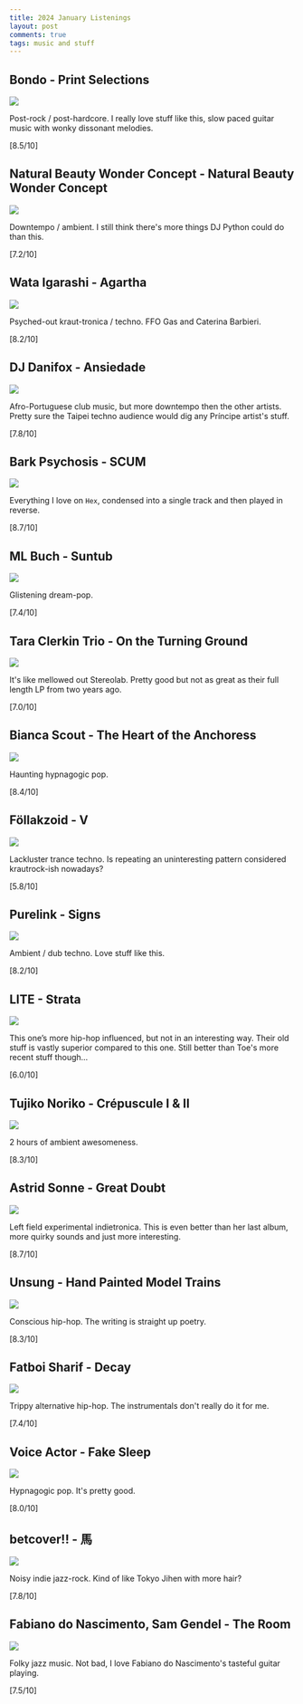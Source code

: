 ```yaml
---
title: 2024 January Listenings
layout: post
comments: true
tags: music and stuff
---
```


## Bondo - Print Selections

  ![](https://f4.bcbits.com/img/a0193677783_16.jpg)

  Post-rock / post-hardcore. I really love stuff like this, slow paced guitar music with wonky dissonant melodies.

  [8.5/10]

## Natural Beauty Wonder Concept - Natural Beauty Wonder Concept

  ![](https://f4.bcbits.com/img/a0499254614_16.jpg)

  Downtempo / ambient. I still think there's more things DJ Python could do than this.

  [7.2/10]

## Wata Igarashi - Agartha

  ![](https://f4.bcbits.com/img/a3271359899_16.jpg)

  Psyched-out kraut-tronica / techno. FFO Gas and Caterina Barbieri.

  [8.2/10]

## DJ Danifox - Ansiedade

  ![](https://f4.bcbits.com/img/a2017712773_16.jpg)

  Afro-Portuguese club music, but more downtempo then the other artists. Pretty sure the Taipei techno audience would dig any Príncipe artist's stuff.

  [7.8/10]

## Bark Psychosis - SCUM

  ![](https://i.discogs.com/fdXbIFvsJ3UZWfGuL0cSOfaDr0pQ7kR--rYHKJwQ4jQ/rs:fit/g:sm/q:90/h:492/w:500/czM6Ly9kaXNjb2dz/LWRhdGFiYXNlLWlt/YWdlcy9SLTg5NTM0/LTE0ODM1Mzk5Njgt/NTMxMy5qcGVn.jpeg)

  Everything I love on `Hex`, condensed into a single track and then played in reverse.

  [8.7/10]

## ML Buch - Suntub

  ![](https://f4.bcbits.com/img/a1117491203_16.jpg)

  Glistening dream-pop.

  [7.4/10]

## Tara Clerkin Trio - On the Turning Ground

  ![](https://f4.bcbits.com/img/a0972796043_16.jpg)

  It's like mellowed out Stereolab. Pretty good but not as great as their full length LP from two years ago.

  [7.0/10]

## Bianca Scout - The Heart of the Anchoress

  ![](https://f4.bcbits.com/img/a2363739212_16.jpg)

  Haunting hypnagogic pop.

  [8.4/10]

## Föllakzoid - V

  ![](https://f4.bcbits.com/img/a2975563703_16.jpg)

  Lackluster trance techno. Is repeating an uninteresting pattern considered krautrock-ish nowadays?

  [5.8/10]

## Purelink - Signs

  ![](https://f4.bcbits.com/img/a2058555088_16.jpg)

  Ambient / dub techno. Love stuff like this.

  [8.2/10]

## LITE - Strata

  ![](https://www.sputnikmusic.com/images/albums/484532.jpg)

  This one’s more hip-hop influenced, but not in an interesting way. Their old stuff is vastly superior compared to this one. Still better than Toe's more recent stuff though...

  [6.0/10]

## Tujiko Noriko - Crépuscule I & II

  ![](https://f4.bcbits.com/img/a3661845306_16.jpg)

  2 hours of ambient awesomeness.

  [8.3/10]

## Astrid Sonne - Great Doubt

  ![](https://f4.bcbits.com/img/a0636007346_16.jpg)

  Left field experimental indietronica. This is even better than her last album, more quirky sounds and just more interesting.

  [8.7/10]

## Unsung - Hand Painted Model Trains

  ![](https://f4.bcbits.com/img/a2185546852_16.jpg)

  Conscious hip-hop. The writing is straight up poetry.

  [8.3/10]

## Fatboi Sharif - Decay

  ![](https://f4.bcbits.com/img/a2828293936_16.jpg)

  Trippy alternative hip-hop. The instrumentals don't really do it for me.

  [7.4/10]

## Voice Actor - Fake Sleep

  ![](https://f4.bcbits.com/img/a3987835288_16.jpg)

  Hypnagogic pop. It's pretty good.

  [8.0/10]

## betcover!! - 馬

  ![](https://i.scdn.co/image/ab67616d0000b2739869cbb168612789b93444dc)

  Noisy indie jazz-rock. Kind of like Tokyo Jihen with more hair?

  [7.8/10]

## Fabiano do Nascimento, Sam Gendel - The Room

  ![](https://f4.bcbits.com/img/a3455162830_16.jpg)

  Folky jazz music. Not bad, I love Fabiano do Nascimento's tasteful guitar playing.

  [7.5/10]
